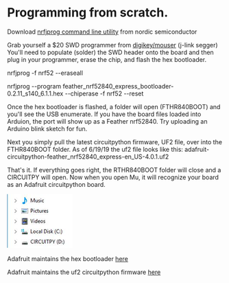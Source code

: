 # Programming from scratch.

Download [nrfjprog command line utility](https://www.nordicsemi.com/?sc_itemid=%7B56868165-9553-444D-AA57-15BDE1BF6B49%7D) from nordic semiconductor

Grab yourself a $20 SWD programmer from [digikey/mouser](https://www.mouser.com/ProductDetail/943-8.08.91) (j-link segger)
You'll need to populate (solder) the SWD header onto the board and then plug in your programmer, erase the chip, and flash the hex bootloader.

nrfjprog -f nrf52 --eraseall

nrfjprog --program feather_nrf52840_express_bootloader-0.2.11_s140_6.1.1.hex --chiperase -f nrf52 --reset

Once the hex bootloader is flashed, a folder will open (FTHR840BOOT) and you'll see the USB enumerate. If you have the board files loaded into Arduion, the port will show up as a Feather nrf52840.  Try uploading an Arduino blink sketch for fun.

Next you simply pull the latest circuitpython firmware, UF2 file, over into the FTHR840BOOT folder. As of 6/19/19 the uf2 file looks like this:
adafruit-circuitpython-feather_nrf52840_express-en_US-4.0.1.uf2

That's it. If everything goes right, the RTHR840BOOT folder will close and a CIRCUITPY will open. Now when you open Mu, it will recognize your board as an Adafruit circuitpython board.

![](https://github.com/hydronics2/Teardown-2019/blob/master/programming/firmware/CIRCUITPY.JPG)

Adafruit maintains the hex bootloader [here](https://github.com/adafruit/Adafruit_nRF52_Bootloader/releases)

Adafruit maintains the uf2 circuitpython firmware [here](https://github.com/adafruit/circuitpython/releases)
